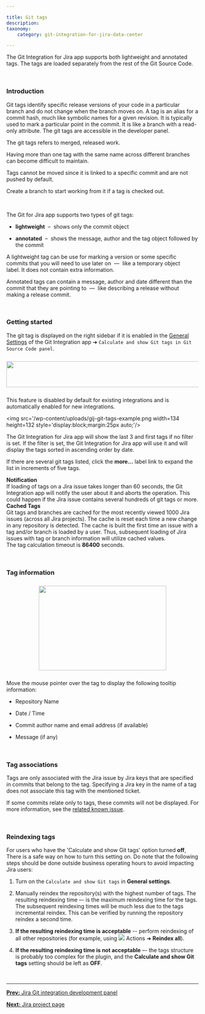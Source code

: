 ```yaml
---

title: Git tags
description:
taxonomy:
    category: git-integration-for-jira-data-center

---
```


The Git Integration for Jira app supports both lightweight and annotated tags. The tags are loaded separately from the rest of the Git Source Code.

&nbsp;

### Introduction

Git tags identify specific release versions of your code in a particular branch and do not change when the branch moves on. A tag is an alias for a commit hash, much like symbolic names for a given revision. It is typically used to mark a particular point in the commit. It is like a branch with a read-only attribute. The git tags are accessible in the developer panel.

The git tags refers to merged, released work.

<div class="bbb-callout bbb--note">
    <div class="irow">
    <div class="ilogobox">
        <span class="logoimg"></span>
    </div>
    <div class="imsgbox">
        Having more than one tag with the same name across different branches can become difficult to maintain.
    </div>
    </div>
</div>

Tags cannot be moved since it is linked to a specific commit and are not pushed by default. 

<div class="bbb-callout bbb--info">
    <div class="irow">
    <div class="ilogobox">
        <span class="logoimg"></span>
    </div>
    <div class="imsgbox">
        Create a branch to start working from it if a tag is checked out.
    </div>
    </div>
</div>

&nbsp;

The Git for Jira app supports two types of git tags:

*   **lightweight**  –  shows only the commit object

*   **annotated**  –  shows the message, author and the tag object followed by the commit

A lightweight tag can be use for marking a version or some specific commits that you will need to use later on  —  like a temporary object label. It does not contain extra information.

Annotated tags can contain a message, author and date different than the commit that they are pointing to  —  like describing a release without making a release commit.

&nbsp;

### Getting started

The git tag is displayed on the right sidebar if it is enabled in the [General Settings](/git-integration-for-jira-data-center/general-settings-gij-self-managed) of the Git Integration app ➜ `Calculate and show Git tags in Git Source Code panel`.

<img src='/wp-content/uploads/gij-dev-panel-git-tags-gen-cfg-setting.png' width=550 height=68 style='display:block;margin:25px auto;max-width:100%' />

This feature is disabled by default for existing integrations and is automatically enabled for new integrations.

<img src='/wp-content/uploads/gij-git-tags-example.png width=134 height=132 style='display:block;margin:25px auto;'/>

The Git Integration for Jira app will show the last 3 and first tags if no filter is set. If the filter is set, the Git Integration for Jira app will use it and will display the tags sorted in ascending order by date.

If there are several git tags listed, click the **more...** label link to expand the list in increments of five tags.

<div class="bbb-callout bbb--alert">
    <div class="irow">
    <div class="ilogobox">
        <span class="logoimg"></span>
    </div>
    <div class="imsgbox">
        <b>Notification</b><br>
        If loading of tags on a Jira issue takes longer than 60 seconds, the Git Integration app will notify the user about it and aborts the operation. This could happen if the Jira issue contains several hundreds of git tags or more.
    </div>
    </div>
</div>

<div class="bbb-callout bbb--note">
    <div class="irow">
    <div class="ilogobox">
        <span class="logoimg"></span>
    </div>
    <div class="imsgbox">
        <b>Cached Tags</b><br>
        Git tags and branches are cached for the most recently viewed 1000 Jira issues (across all Jira projects). The cache is reset each time a new change in any repository is detected. The cache is built the first time an issue with a tag and/or branch is loaded by a user. Thus, subsequent loading of Jira issues with tag or branch information will utilize cached values.
    </div>
    </div>
</div>

<div class="bbb-callout bbb--info">
    <div class="irow">
    <div class="ilogobox">
        <span class="logoimg"></span>
    </div>
    <div class="imsgbox">
        The tag calculation timeout is <b>86400</b> seconds.
    </div>
    </div>
</div>

&nbsp;

### Tag information

<img src='/wp-content/uploads/gij-gitserver-git-tags-hover.png' width=334 height=221 style='display:block;margin:25px auto;max-width:100%' />

Move the mouse pointer over the tag to display the following tooltip information:

*   Repository Name

*   Date / Time

*   Commit author name and email address (if available)

*   Message (if any)

&nbsp;

### Tag associations

Tags are only associated with the Jira issue by Jira keys that are specified in commits that belong to the tag. Specifying a Jira key in the name of a tag does not associate this tag with the mentioned ticket.

<div class="bbb-callout bbb--info">
    <div class="irow">
    <div class="ilogobox">
        <span class="logoimg"></span>
    </div>
    <div class="imsgbox">
        If some commits relate only to tags, these commits will not be displayed. For more information, see the <a href='/git-integration-for-jira-data-center/Known-issues#commits-relating-only-to-tags-are-not-displayed-gij-self-managed'>related known issue</a>.
    </div>
    </div>
</div>

&nbsp;

### Reindexing tags

For users who have the 'Calculate and show Git tags' option turned **off**, There is a safe way on how to turn this setting on. Do note that the following steps should be done outside business operating hours to avoid impacting Jira users:

1.  Turn on the `Calculate and show Git tags` in **General settings**.

2.  Manually reindex the repository(s) with the highest number of tags. The resulting reindexing time –- is the maximum reindexing time for the tags. The subsequent reindexing times will be much less due to the tags incremental reindex. This can be verified by running the repository reindex a second time.

3.  **If the resulting reindexing time is acceptable** -- perform reindexing of all other repositories (for example, using ![](/wp-content/uploads/actions-icon.png) Actions ➜ **Reindex all**).

4.  **If the resulting reindexing time is not acceptable** –- the tags structure is probably too complex for the plugin, and the **Calculate and show Git tags** setting should be left as **OFF**.

&nbsp;
* * *

[**Prev:** Jira Git integration development panel](/git-integration-for-jira-data-center/jira-git-integration-development-panel-gij-self-managed)

[**Next:** Jira project page](/git-integration-for-jira-data-center/jira-project-page-gij-self-managed)


